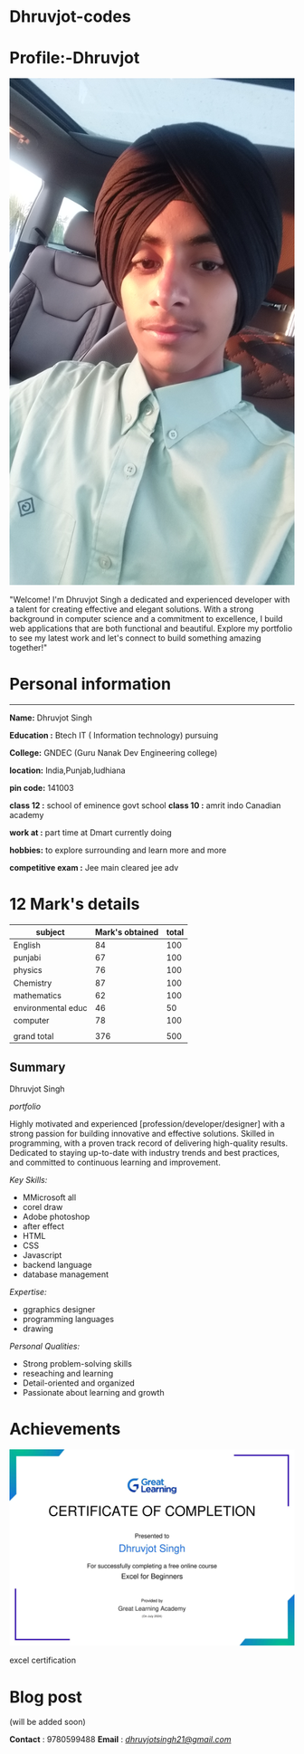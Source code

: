 # Dhruvjot-codes

# Profile:-Dhruvjot

![my image](20231020_065735.jpg)





"Welcome! I'm Dhruvjot Singh  a dedicated and experienced developer with a talent for creating effective and elegant solutions. With a strong background in computer science and a commitment to excellence, I build web applications that are both functional and beautiful. Explore my portfolio to see my latest work and let's connect to build something amazing together!"



# Personal information 

---  ---  ---

__Name:__ Dhruvjot Singh 

__Education :__ Btech IT ( Information technology)  pursuing 

__College:__ GNDEC (Guru Nanak Dev Engineering college)

__location:__ India,Punjab,ludhiana 

__pin code:__ 141003

__class 12 :__ school of eminence govt school 
__class 10 :__ amrit indo Canadian academy 

__work at :__ part time at Dmart currently doing

__hobbies:__ to explore surrounding and learn more and more

__competitive exam :__ Jee main cleared
jee adv 


# 12 Mark's details 

|subject|  Mark's obtained | total|
|----| ----------|----|
|English |84 |100|
|punjabi| 67 |100|
|physics |76 |100|
|Chemistry |87 |100|
|mathematics |62 |100|
|environmental educ |46| 50|
|computer |78 |100|
|                 |
|grand total| 376 |500|


 ##  Summary

Dhruvjot Singh 

*portfolio*



Highly motivated and experienced [profession/developer/designer] with a strong passion for building innovative and effective solutions. Skilled in programming, with a proven track record of delivering high-quality results. Dedicated to staying up-to-date with industry trends and best practices, and committed to continuous learning and improvement.

*Key Skills:*

- MMicrosoft all 
- corel draw
- Adobe photoshop 
- after effect
- HTML
- CSS
- Javascript
- backend language
- database management 

*Expertise:*

- ggraphics designer
- programming languages
- drawing 

*Personal Qualities:*

- Strong problem-solving skills
- reseaching and learning
- Detail-oriented and organized
- Passionate about learning and growth

# Achievements
![image](Dhruvjot_Singh20240718-73-1q11xp5.jpg)


excel certification 

# Blog post 
(will be added soon)

__Contact__ : 9780599488
__Email__ : *dhruvjotsingh21@gmail.com*

